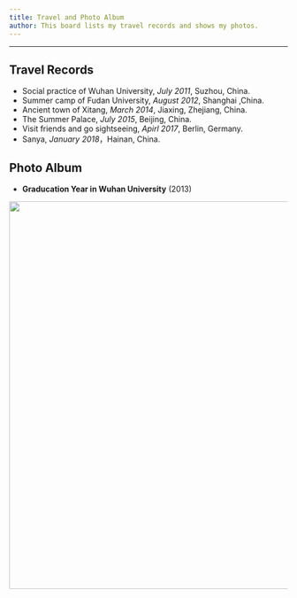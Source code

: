 ```yaml
---
title: Travel and Photo Album 
author: This board lists my travel records and shows my photos.
---
```


---
## Travel Records

+ Social practice of Wuhan University, *July 2011*, Suzhou, China.
+ Summer camp of Fudan University, *August 2012*, Shanghai ,China.
+ Ancient town of Xitang, *March 2014*, Jiaxing, Zhejiang, China.
+ The Summer Palace, *July 2015*, Beijing, China.
+ Visit friends and go sightseeing, *Apirl 2017*, Berlin, Germany.
+ Sanya, *January 2018*，Hainan, China.

## Photo Album

+ **Graducation Year in Wuhan University** (2013)

<center><img src="/travel/wuhan_graduation.JPG" width=700,alt="Graduaction Year" /></center>



